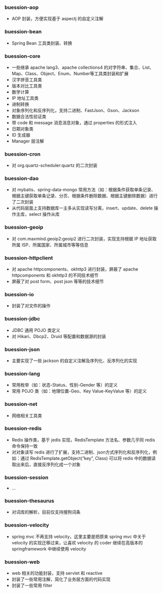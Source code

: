 ### buession-aop
* AOP 封装，方便实现基于 aspectj 的自定义注解

### buession-bean
* Spring Bean 工具类封装、转换

### buession-core
* 一些继承 apache lang3、apache collections4 的对字符串、集合、List、Map、Class、Object、Enum、Number等工具类封装和扩展
* 汉字拼音工具类
* 版本对比工具类
* 数学计算
* IP 地址工具类
* 进制转换
* 对象序列化和反序列化，支持二进制、FastJson、Gson、Jackson
* 数据合法性验证类
* 带 code 和 message 消息消息对象，通过 properties 的形式注入
* 日期对象类
* ID 生成器
* Manager 层注解

### buession-cron
* 对 org.quartz-scheduler:quartz 的二次封装

### buession-dao
* 对 mybatis、spring-data-mongo 常用方法（如：根据条件获取单条记录、根据主键获取单条记录、分页、根据条件删除数据、根据主键删除数据）进行了二次封装
* 从代码层面上支持数据库一主多从实现读写分离，insert、update、delete 操作主库，select 操作从库

### buession-geoip
* 对 com.maxmind.geoip2:geoip2 进行二次封装，实现支持根据 IP 地址获取所属 ISP、所属国家、所属城市等等信息

### buession-httpclient
* 对 apache httpcomponents、okhttp3 进行封装，屏蔽了 apache httpcomponents 和 okhttp3 的不同技术细节
* 屏蔽了对 post form、post json 等等的技术细节

### buession-io
* 封装了对文件的操作

### buession-jdbc
* JDBC 通用 POJO 类定义
* 对 Hikari、Dbcp2、Druid 等配置和数据源的封装

### buession-json
* 主要实现了一些 jackson 的自定义注解及序列化、反序列化的实现

### buession-lang
* 常用枚举（如：状态-Status、性别-Gender 等）的定义
* 常用 POJO 类（如：地理位置-Geo、Key Value-KeyValue 等）的定义

### buession-net
* 网络相关工具类

### buession-redis
* Redis 操作类，基于 jedis 实现，RedisTemplate 方法名、参数几乎同 redis 命令保持一致
* 对对象读写 redis 进行了扩展，支持二进制、json方式序列化和反序列化，例如：通过 RedisTemplate.getObject(“key”, Class) 可以将 redis 中的数据读取出来后，直接反序列化成一个对象

### buession-session
* ...

### buession-thesaurus
* 对词库的解析，目前仅支持搜狗词条

### buession-velocity
* spring mvc 不再支持 velocity，这里主要是把原来 spring mvc 中关于 velocity 的实现迁移过来，让喜欢 velocity 的 coder 继续在高版本的 springframework 中继续使用 velocity

### buession-web
* web 相关的功能封装，支持 servlet 和 reactive
* 封装了一些常用注解，简化了业务层方面的代码实现
* 封装了一些常用 filter
